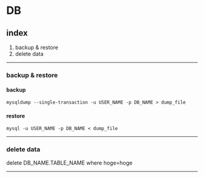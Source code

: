 # DB

## index

1. backup & restore
1. delete data

---------------

### backup & restore

#### backup

`mysqldump --single-transaction -u USER_NAME -p DB_NAME > dump_file`

#### restore

`mysql -u USER_NAME -p DB_NAME < dump_file`

---------------

### delete data

delete DB_NAME.TABLE_NAME where hoge=hoge

----------------
